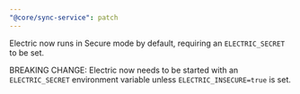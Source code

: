 ```yaml
---
"@core/sync-service": patch
---
```


Electric now runs in Secure mode by default, requiring an `ELECTRIC_SECRET` to be set.

BREAKING CHANGE: Electric now needs to be started with an `ELECTRIC_SECRET` environment variable unless `ELECTRIC_INSECURE=true` is set.
